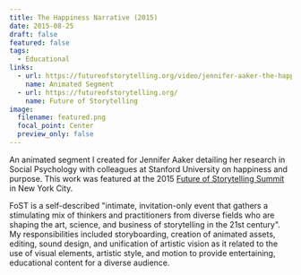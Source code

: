 ```yaml
---
title: The Happiness Narrative (2015)
date: 2015-08-25
draft: false
featured: false
tags:
  - Educational
links:
  - url: https://futureofstorytelling.org/video/jennifer-aaker-the-happiness-narrative
    name: Animated Segment
  - url: https://futureofstorytelling.org/
    name: Future of Storytelling
image:
  filename: featured.png
  focal_point: Center
  preview_only: false
---
```

An animated segment I created for Jennifer Aaker detailing her research in Social Psychology with colleagues at Stanford University on happiness and purpose. This work was featured at the 2015 [Future of Storytelling Summit](https://futureofstorytelling.org/summit) in New York City.

FoST is a self-described "intimate, invitation-only event that gathers a stimulating mix of thinkers and practitioners from diverse fields who are shaping the art, science, and business of storytelling in the 21st century". My responsibilities included storyboarding, creation of animated assets, editing, sound design, and unification of artistic vision as it related to the use of visual elements, artistic style, and motion to provide entertaining, educational content for a diverse audience.
